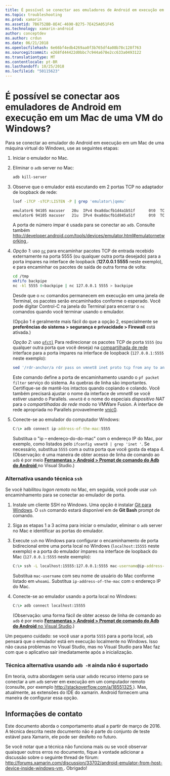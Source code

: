 ```yaml
---
title: É possível se conectar aos emuladores de Android em execução em um Mac de uma VM do Windows?
ms.topic: troubleshooting
ms.prod: xamarin
ms.assetid: 7B6752BB-8E4C-4690-B275-7E425A051F45
ms.technology: xamarin-android
author: conceptdev
ms.author: crdun
ms.date: 06/21/2018
ms.openlocfilehash: 6e66bf4edb4269aa0f3b765df4a08b78c128f763
ms.sourcegitcommit: e268fd44422d0bbc7c944a678e2cc633a0493122
ms.translationtype: MT
ms.contentlocale: pt-BR
ms.lasthandoff: 10/25/2018
ms.locfileid: "50115623"
---
```

# <a name="is-it-possible-to-connect-to-android-emulators-running-on-a-mac-from-a-windows-vm"></a>É possível se conectar aos emuladores de Android em execução em um Mac de uma VM do Windows?

Para se conectar ao emulador do Android em execução em um Mac de uma máquina virtual do Windows, use as seguintes etapas:

1.  Iniciar o emulador no Mac.

2.  Eliminar o `adb` server no Mac:

    ```bash
    adb kill-server
    ```

3.  Observe que o emulador está escutando em 2 portas TCP no adaptador de loopback de rede:

    ```bash
    lsof -iTCP -sTCP:LISTEN -P | grep 'emulator\|qemu'

    emulator6 94105 macuser   20u  IPv4 0xa8dacfb1d4a1b51f      0t0  TCP localhost:5555 (LISTEN)
    emulator6 94105 macuser   21u  IPv4 0xa8dacfb1d845a51f      0t0  TCP localhost:5554 (LISTEN)
    ```

    A porta de número ímpar é usada para se conectar ao `adb`. Consulte também [ http://developer.android.com/tools/devices/emulator.html#emulatornetworking ](http://developer.android.com/tools/devices/emulator.html#emulatornetworking).

4.  _Opção 1_: uso [`nc`](https://developer.apple.com/library/mac/documentation/Darwin/Reference/ManPages/man1/nc.1.html)
    para encaminhar pacotes TCP de entrada recebido externamente na porta 5555 (ou qualquer outra porta desejado) para a porta ímpares na interface de loopback (**127.0.0.1 5555** neste exemplo), e para encaminhar os pacotes de saída de outra forma de volta:

    ```bash
    cd /tmp
    mkfifo backpipe
    nc -kl 5555 0<backpipe | nc 127.0.0.1 5555 > backpipe
    ```

    Desde que o `nc` comandos permanecem em execução em uma janela de Terminal, os pacotes serão encaminhados conforme o esperado. Você pode digitar Control-C na janela do Terminal para encerrar o `nc` comandos quando você terminar usando o emulador.

    (Opção 1 é geralmente mais fácil do que a opção 2, especialmente se **preferências do sistema > segurança e privacidade > Firewall** está ativada.) 

    _Opção 2_: uso [`pfctl`](https://developer.apple.com/library/mac/documentation/Darwin/Reference/ManPages/man8/pfctl.8.html)
    Para redirecionar os pacotes TCP de porta `5555` (ou qualquer outra porta que você deseja) na [compartilhada de rede](http://kb.parallels.com/en/4948) interface para a porta ímpares na interface de loopback (`127.0.0.1:5555` neste exemplo):

    ```bash
    sed '/rdr-anchor/a rdr pass on vmnet8 inet proto tcp from any to any port 5555 -> 127.0.0.1 port 5555' /etc/pf.conf | sudo pfctl -ef -
    ```

    Este comando define a porta de encaminhamento usando o `pf packet filter` serviço do sistema. As quebras de linha são importantes. Certifique-se de mantê-los intactos quando copiando e colando. Você também precisará ajustar o nome da interface de *vmnet8* se você estiver usando o Parallels. `vmnet8` é o nome do especiais *dispositivo NAT* para o *compartilhadas de rede* modo no VMWare Fusion. A interface de rede apropriada no Parallels provavelmente [vnic0](http://download.parallels.com/doc/psbm/en/Parallels_Server_Bare_Metal_Users_Guide/29258.htm).

5.  Conecte-se ao emulador do computador Windows:

    ```cmd
    C:\> adb connect ip-address-of-the-mac:5555
    ```

    Substitua o "ip – endereço-do-do-mac" com o endereço IP do Mac, por exemplo, como listados pelo `ifconfig vmnet8 | grep 'inet '`. Se necessário, substitua `5555` com a outra porta que você gosta da etapa 4\. (Observação: é uma maneira de obter acesso de linha de comando ao `adb` é por meio [ **Ferramentas > Android > Prompt de comando do Adb do Android** ](~/cross-platform/troubleshooting/questions/version-logs.md#adb-logcat) no Visual Studio.)

### <a name="alternate-technique-using-ssh"></a>Alternativa usando técnica `ssh`

Se você habilitou _logon remoto_ no Mac, em seguida, você pode usar `ssh` encaminhamento para se conectar ao emulador de porta.

1.  Instale um cliente SSH no Windows. Uma opção é instalar [Git para Windows](https://git-for-windows.github.io/). O `ssh` comando estará disponível em de **Git Bash** prompt de comando.

2.  Siga as etapas 1 a 3 acima para iniciar o emulador, eliminar o `adb` server no Mac e identificar as portas do emulador.

3.  Execute `ssh` no Windows para configurar o encaminhamento de porta bidirecional entre uma porta local no Windows (`localhost:15555` neste exemplo) e a porta do emulador ímpares na interface de loopback do Mac (`127.0.0.1:5555` neste exemplo):

    ```cmd 
    C:\> ssh -L localhost:15555:127.0.0.1:5555 mac-username@ip-address-of-the-mac
    ```

    Substitua `mac-username` com seu nome de usuário do Mac conforme listado em `whoami`. Substitua `ip-address-of-the-mac` com o endereço IP do Mac.

4.  Conecte-se ao emulador usando a porta local no Windows:

    ```cmd
    C:\> adb connect localhost:15555
    ```

    (Observação: uma forma fácil de obter acesso de linha de comando ao `adb` é por meio [ **Ferramentas > Android > Prompt de comando do Adb do Android** no Visual Studio](~/cross-platform/troubleshooting/questions/version-logs.md#adb-logcat).)

Um pequeno cuidado: se você usar a porta `5555` para a porta local, `adb` pensará que o emulador está em execução localmente no Windows. Isso não causa problemas no Visual Studio, mas no Visual Studio para Mac faz com que o aplicativo sair imediatamente após a inicialização.

### <a name="alternate-technique-using-adb--h-is-not-yet-supported"></a>Técnica alternativa usando `adb -H` ainda não é suportado

Em teoria, outra abordagem seria usar `adb`do recurso interno para se conectar a um `adb` server em execução em um computador remoto (consulte, por exemplo [ http://stackoverflow.com/a/18551325 ](http://stackoverflow.com/a/18551325)).
Mas, atualmente, as extensões do IDE do xamarin. Android fornecem uma maneira de configurar essa opção.

## <a name="contact-information"></a>Informações de contato

Este documento aborda o comportamento atual a partir de março de 2016. A técnica descrita neste documento não é parte do conjunto de teste estável para Xamarin, ele pode ser desfeito no futuro.

Se você notar que a técnica não funciona mais ou se você observar quaisquer outros erros no documento, fique à vontade adicionar a discussão sobre o seguinte thread de fórum: [ http://forums.xamarin.com/discussion/33702/android-emulator-from-host-device-inside-windows-vm ](http://forums.xamarin.com/discussion/33702/android-emulator-from-host-device-inside-windows-vm).
Obrigado!

